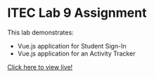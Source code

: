 # ITEC Lab 9 Assignment
This lab demonstrates:
<ul>
    <li>Vue.js application for Student Sign-In</li>
    <li>Vue.js application for an Activity Tracker</li>
</ul>

<a href="https://myverdict.github.io/ITEC-lab9-assignment/">
    Click here to view live!</a>